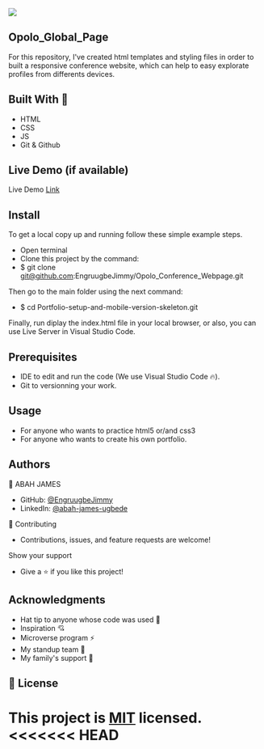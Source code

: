 ![](https://img.shields.io/badge/Microverse-blueviolet)

## Opolo_Global_Page
For this repository, I've created html templates and styling files in order to built a responsive conference website, which can help to easy explorate profiles from differents devices.

## Built With 🔨

- HTML
- CSS
- JS
- Git & Github

## Live Demo (if available)
Live Demo [Link](https://engruugbejimmy.github.io/Opolo_Conference_Webpage/)

## Install

To get a local copy up and running follow these simple example steps.

- Open terminal
- Clone this project by the command:
- $ git clone git@github.com:EngruugbeJimmy/Opolo_Conference_Webpage.git

Then go to the main folder using the next command:
- $ cd Portfolio-setup-and-mobile-version-skeleton.git

Finally, run diplay the index.html file in your local browser, or also, you can use Live Server in Visual Studio Code.

## Prerequisites
- IDE to edit and run the code (We use Visual Studio Code 🔥).
- Git to versionning your work.

## Usage
- For anyone who wants to practice html5 or/and css3
- For anyone who wants to create his own portfolio.


## Authors
👤 ABAH JAMES

- GitHub: [@EngruugbeJimmy](https://github.com/EngruugbeJimmy)
- LinkedIn: [@abah-james-ugbede](https://www.linkedin.com/in/abah-james-ugbede-356982159/)

🤝 Contributing
- Contributions, issues, and feature requests are welcome!

Show your support
- Give a ⭐️ if you like this project!

## Acknowledgments
- Hat tip to anyone whose code was used 🔰
- Inspiration 💘
- Microverse program ⚡
- My standup team 🏹
- My family's support 🙌

## 📝 License

This project is [MIT](./LICENSE) licensed.
<<<<<<< HEAD
=======
